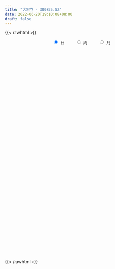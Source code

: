 ```yaml
---
title: "大宏立 - 300865.SZ"
date: 2022-06-20T19:10:08+08:00
draft: false
---
```

{{< rawhtml >}}
    <div style="text-align: center">
        <label style="padding: 1rem;"><input style="margin-right: .5rem" type="radio" name="period" value="D" checked onclick="period_change(this)">日</label>
        <label style="padding: 1rem;"><input style="margin-right: .5rem" type="radio" name="period" value="W" onclick="period_change(this)">周</label>
        <label style="padding: 1rem;"><input style="margin-right: .5rem" type="radio" name="period" value="M" onclick="period_change(this)">月</label>
    </div>
    <div id="chart" style="height: 700px;"></div> 
    <script type="text/javascript">
        const D_v = [150002.34,164951.08,168517.25,134291.25,111369.32,90559.16,87516.95,66960.79,60068.7,42985.54,47280.63,30487.74,42524.8,46663.24,57185.35,80792.27,86337.7,119631.73,127197.84,68247.13,51108.87,48104.6,38654.86,91053.37,108254.26,95083.21,87659.21,63886.18,82847.07,86227.06,59178.7,110130.71,73414.85,49868.12,42269.47,82652.91,84696.17,87402.88,58887.44,40127.39,41925.02,42970.59,39403.34,45653.08,24963.2,21711.92,20322.0,28619.36,26089.53,26030.87,32222.41,25484.6,25136.72,15636.9,16919.08,20226.93,16838.97,15391.52,18253.8,20390.32,15151.81,20136.93,14041.11,12669.84,12658.11,13406.01,13985.28,20882.48,13556.23,11430.91,16841.54,30653.63,40083.33,26850.1,15443.57,15442.91,17767.0,11644.5,13980.0,10450.04,13495.56,12198.99,12453.0,19591.25,13620.65,8978.46,8914.01,10104.18,13597.0,12168.08,13427.11,18051.0,12923.97,15840.08,10942.0,12534.01,15591.11,34020.58,23888.52,25390.48,13382.0,10595.26,12985.45,11251.89,14027.11,28274.04,19329.19,18648.82,27751.86,21834.99,14716.29,15259.36,12678.42,9832.12,10677.19,9682.47,10468.18,9776.11,12835.21,9263.05,9343.11,11230.0,7465.0,12996.66,12000.69,10853.56,22477.69,22023.99,28724.84,21146.83,12861.67,10534.89,13362.21,9469.43,7818.21,11373.46,12595.36,23427.42,21319.99,19676.27,13149.53,12916.41,11519.95,10487.76,36381.9,43714.02,26918.31,24519.32,18866.19,24668.11,38919.95,36871.4,18180.32,10061.87,12739.0,14911.72,10774.78,11148.41,11371.71,7061.11,9664.04,13157.44,8697.1,11210.11,10813.66,7790.96,13244.4,5976.62,6135.27,5462.45,6603.22,7219.56,6788.08,7023.29,12650.24,5841.74,5755.0,7022.11,6019.21,4430.21,6241.74,11042.87,8200.18,7569.11,8264.16,8616.2,12042.24,8597.73,6093.2,5783.78,6377.8,11144.9,8614.09,7954.19,6265.32,4420.0,6243.11,7137.11,6663.79,8605.51,6821.0,12974.24,9619.5,9232.32,8232.11,5980.0,8173.33,24542.38,17251.56,8666.08,6720.5,8139.76,5670.0,10643.93,6206.7,5014.0,7516.0,12122.32,6700.87,7023.87,8290.81,7102.0,5905.11,7027.38,5461.72,5730.61,4432.25,5788.43,6459.47,7202.39,8354.5,5905.0,7916.62,11127.3,7372.32,5713.04,5758.0,6816.0,10488.8,9105.32,27065.16,16506.73,12032.55,31329.86,18758.38,13956.64,11956.7,22775.71,14765.81,16488.04,35713.49,37264.17,27423.29,18991.54,16817.92,12639.19,16914.16,12040.74,8711.39,13438.0,39436.39,36902.16,22580.0,15057.21,8959.93,9530.58,6245.14,3324.48,5193.0,2898.0,6095.0,3802.0,3911.06,2981.0,3124.89,3875.0,2435.14,2748.0,3311.0,2738.11,3164.0,1738.7,5959.55,5238.22,5836.11,3278.81,2702.11,3983.0,3073.0,2912.0,3826.0,3427.0,3366.04,4471.04,5555.0,4477.0,7944.15,6327.11,6579.35,5681.11,6378.0,4813.0,9222.15,5291.04,8956.5,6942.4,5289.59,5064.0,5788.26,5705.93,4071.92,8841.11,5074.0,3760.7,6344.18,5969.7,4341.48,7302.77,56000.29,81666.42,61399.17,56975.48,38931.76,31065.61,24425.58,23445.47,10926.08,11399.0,16828.0,14736.7,16217.18,16224.4,17864.42,17422.0,18405.72,13154.48,34801.45,17898.66,11276.0,11128.49,7462.0,11925.1,10325.0,10263.0,9577.0,4562.0,8554.0,5021.05,7629.14,5481.19,8660.3,6435.0,7172.0,10986.7,11071.07,4411.0,7396.04,10679.97,8471.36,6239.0,6451.6,6397.6,4406.01,9236.62,6554.0,3802.01,3204.21,3738.82,5248.0,5979.04,5204.0,4806.12,5486.48,3799.48,4817.22,4283.3,7276.9,7217.9,6168.3,4913.41,4612.3,4439.0,3299.11,3356.0,5866.11,3972.3,4253.0,3065.04,4978.0,3839.41,5982.0,4427.0,14058.83,24513.71,15154.02,13371.14,5139.36,8546.0,4413.0,2507.0,6109.83,6419.0,5997.1,8413.0,6115.85,5902.3,7035.13,8776.0,9359.0,6285.0,10270.0,28907.76,40015.71,31520.21,16261.27,15726.0,11128.86,8436.0,8837.02,7557.13,6835.65,12073.0,4981.0,7031.62,5740.54,4692.0,4399.0,9786.62,8622.17,8003.0,6711.22,7425.0,5717.0,4741.67,4148.5,5203.0,5541.0,4547.0,16792.98,6572.39]
const D_histogram = [0.0,1.1487179487,2.239836365,1.4941560772,0.2685141871,-0.4310609027,-1.2744316437,-1.8876755366,-2.3629885616,-2.524988363,-2.5535816225,-2.4714557353,-2.5923832369,-2.7613243366,-2.504229584,-1.8308820459,-1.2640794544,-0.3231053312,0.1362684997,0.4072390325,0.5469036547,0.4304125724,0.4788583872,0.7757475856,1.1363581089,1.4847816562,1.3284759916,0.9177794919,1.1245889985,1.3240433921,1.2909869011,1.5813237303,1.5717952425,1.4076101116,1.3031356839,1.4204737224,1.4619580392,1.2276682914,0.9806221407,0.6992818099,0.4804386785,0.3858113494,0.0285058728,-0.5768838669,-0.8445922949,-0.9542511574,-1.0609469761,-0.9452615118,-0.8625803811,-0.6855295122,-0.4825754239,-0.491819588,-0.6235254821,-0.6456113529,-0.5574314849,-0.5285738446,-0.4970011376,-0.4348928813,-0.4222805132,-0.4110337821,-0.3868940396,-0.4309998625,-0.4009908062,-0.3749649424,-0.274725991,-0.1504691954,-0.0383891062,0.0979233541,0.1456906112,0.1064054046,-0.0034946694,0.0459490919,0.2263931932,0.2243381171,0.1981135935,0.1066091892,-0.0831606853,-0.1590961132,-0.2627236577,-0.3010957605,-0.3207581183,-0.3352280607,-0.3921459782,-0.2650227221,-0.2385661084,-0.2020200651,-0.1529474023,-0.044002155,0.1204718039,0.2119361283,0.1751422986,0.0294940494,-0.0759822334,-0.1844004477,-0.2113394866,-0.3021014073,-0.2512830817,0.0546623764,0.2407868737,0.45701413,0.5744334494,0.603950181,0.5416240711,0.3988765254,0.3303590019,0.4688358945,0.4300584511,0.4733251793,0.6074265224,0.5571125075,0.3830056411,0.2780461663,0.0700474995,-0.1420123775,-0.2200949172,-0.2574714488,-0.1716997549,-0.03837316,0.0572314046,0.092779685,0.1562576104,0.1314492735,0.1008071369,0.1380844695,0.1416350576,0.162466208,0.2060678928,0.2950097265,0.3502373015,0.269597315,0.1533597055,0.0907534556,-0.0079147563,-0.1048502181,-0.117521584,-0.0668730881,-0.0096720686,0.0920554296,0.2014706631,0.2342046569,0.2396009244,0.2366061041,0.2317986926,0.2057954045,0.2816346559,0.3956294877,0.3754141179,0.3791343238,0.3368091379,0.359610305,0.4173874491,0.226987116,0.0519563884,-0.0724751557,-0.1348914834,-0.2544140186,-0.2816306271,-0.2508375662,-0.2600325253,-0.2504586842,-0.2571317253,-0.3081518456,-0.3089242898,-0.3661644231,-0.4262442761,-0.4393106636,-0.5067393517,-0.485488914,-0.4648231179,-0.4017898383,-0.29927375,-0.2149931577,-0.1505375725,-0.0683584951,0.0271589299,0.0972495421,0.1136838418,0.0998340192,0.1332333777,0.1533497875,0.1650130049,0.2150627866,0.2605315938,0.2408013534,0.2706739758,0.286695984,0.3116886563,0.3122036364,0.285788899,0.2687555354,0.2355464216,0.2061662125,0.1534527324,0.1204368199,0.0642089651,0.0287805348,0.0043513412,0.0199957892,0.0515956407,0.0939746233,0.1062124546,0.1407944471,0.1330025687,0.1472583167,0.1206433109,0.0925058994,0.0385132014,0.0214734721,-0.0698397462,-0.1191590402,-0.1373858396,-0.1584683923,-0.1460511503,-0.1116785849,-0.0976391852,-0.0860086462,-0.0852360683,-0.1230241115,-0.185272603,-0.2323635683,-0.2031382363,-0.1462936738,-0.1545564454,-0.1690184574,-0.1651628544,-0.1700734549,-0.1357993005,-0.0567540888,0.0169823023,0.0796580781,0.1408686229,0.1510440686,0.1583483314,0.2013997811,0.2252122412,0.2300990694,0.2019214079,0.1578655245,0.170901171,0.1369612043,0.1924693615,0.143701911,0.0381872408,0.1297396127,0.1699597736,0.2055044211,0.2089834333,0.2510560627,0.2379595029,0.1897899729,0.2774450409,0.3499166397,0.3240356062,0.2913722462,0.2382752571,0.1822693392,0.0637811681,-0.0405786222,-0.1088218118,-0.1869784365,-0.1570589674,-0.0816697844,-0.1308802826,-0.2221242635,-0.2610342774,-0.3289635379,-0.4024744651,-0.4153625606,-0.4639359724,-0.4604349398,-0.3742891587,-0.3082909741,-0.2646979321,-0.2042829101,-0.1424074165,-0.1252934026,-0.0972796413,-0.0617664074,-0.0539060121,-0.0547325997,-0.0665795318,-0.0494613033,-0.0749615108,-0.1275810427,-0.2062746121,-0.2118380017,-0.1841920571,-0.1559058793,-0.1053715241,-0.0509594932,0.0025085914,0.0500237192,0.0982227565,0.1460144421,0.1970944583,0.2349832635,0.2856948404,0.2715726878,0.2986219568,0.2798168343,0.2753769388,0.2521044008,0.2648983865,0.2690294296,0.2930662218,0.2606429992,0.2105299466,0.1782798387,0.1840372122,0.1458871225,0.1035820759,-0.0044396185,-0.0745881267,-0.1024730906,-0.0817510986,-0.0576284042,-0.0420800698,0.0139617562,0.392995688,0.512091279,0.5935929472,0.7161055327,0.6603482771,0.5504323032,0.3881037652,0.1750219452,0.0296066947,-0.1003025714,-0.1547420678,-0.1803700837,-0.2391537198,-0.2200037222,-0.1939903558,-0.2086308713,-0.3011162979,-0.2926309427,-0.1880899003,-0.1298646187,-0.1410778582,-0.1955426325,-0.1902146766,-0.2397911709,-0.207039855,-0.2413565564,-0.3134466232,-0.3555792138,-0.4327136625,-0.4546428805,-0.5227477034,-0.4829303216,-0.402621232,-0.3117121838,-0.2080036081,-0.1184657984,-0.1271111556,-0.1110372342,-0.0538940509,0.0382432016,0.0784738307,0.1151532355,0.1608232584,0.1353392898,0.1428660205,0.0976108971,0.105024143,0.0835559593,0.08512554,0.0983057402,0.0872157866,0.0485328093,0.0002158586,-0.0611797672,-0.1312440118,-0.1357610165,-0.1165170114,-0.1456646129,-0.2485937126,-0.2718281093,-0.2343394003,-0.1717089178,-0.0872774199,-0.0195738257,0.0220151648,0.0309658009,0.0508283964,0.0636097854,0.0379526252,0.0481736667,0.0757696321,0.0692405314,0.1085155004,0.1039939553,0.1613663364,0.2235248113,0.2083340123,0.0760606013,-0.0130709075,-0.1234283566,-0.1491259398,-0.1551730765,-0.1195150735,-0.156954975,-0.1670532264,-0.2592978782,-0.3567603882,-0.3526536968,-0.3098239736,-0.2015046229,-0.0886273072,-0.0220043747,0.091318778,0.4294278206,0.5674461145,0.5670556954,0.5265046561,0.503827118,0.4381478002,0.3594473703,0.3141825112,0.2506878884,0.2034132166,0.0796129395,0.0130736357,-0.0141172966,-0.0279513949,-0.0421974249,-0.0405424295,0.003631676,0.0466049135,0.0941246397,0.0920106475,0.0542210738,-0.0136445017,-0.0323165678,-0.0331425048,-0.0526583003,-0.0655146986,-0.0542285418,-0.0627398788,-0.0537146007]
const D_fast = [0.0,1.4358974359,3.0869749434,2.714833675,1.5563203316,0.7489800161,-0.4129986358,-1.4981614129,-2.5642215782,-3.3574684704,-4.0244571356,-4.5601951822,-5.329218493,-6.1884906768,-6.5574533202,-6.3418262936,-6.0910435657,-5.2308457752,-4.7374048195,-4.3646245286,-4.0882339926,-4.0971219318,-3.9289615202,-3.4381354255,-2.7934353749,-2.0738164136,-1.8980030802,-2.079254707,-1.5912979507,-1.0608327092,-0.7711424748,-0.0854747131,0.2979456097,0.4856630067,0.7069725,1.1794289691,1.5864027956,1.6590301208,1.6571395052,1.5506196268,1.4518861651,1.4537116733,1.1035326649,0.3539219585,-0.1249345433,-0.4731561951,-0.8450887578,-0.9657186714,-1.098682636,-1.0930141452,-1.0107039128,-1.1429029739,-1.4304902386,-1.6139789475,-1.6651569509,-1.7684427717,-1.861120349,-1.907735313,-2.0006930733,-2.0922047878,-2.1647885551,-2.3166443436,-2.3868829889,-2.4545983607,-2.4230409071,-2.3364014103,-2.2339185976,-2.0731252989,-1.988935389,-2.0016192443,-2.1123929858,-2.0514619515,-1.8144195519,-1.7603900987,-1.7370862239,-1.8019383309,-2.0124983768,-2.1282078329,-2.2975162919,-2.4111623348,-2.5110142221,-2.6092911798,-2.7642455918,-2.7033780162,-2.7365629296,-2.7505219025,-2.7396860904,-2.6417413819,-2.4471494719,-2.3027011155,-2.2957093705,-2.4339841074,-2.5584559485,-2.7129742747,-2.7927481853,-2.9590354578,-2.9710379026,-2.6514268505,-2.4051056347,-2.0746248459,-1.8135971641,-1.6330928873,-1.5600129795,-1.6030413938,-1.5889691669,-1.3332833006,-1.2645461312,-1.1029481082,-0.8169901345,-0.7280260225,-0.8063814787,-0.8418294118,-1.0323162037,-1.2798791752,-1.4129854442,-1.514729838,-1.4718830828,-1.3481497779,-1.2382373621,-1.1794941604,-1.0769518325,-1.068897851,-1.0743382033,-1.0025397534,-0.9635804009,-0.9021326985,-0.8070140405,-0.6443197752,-0.5015328748,-0.5147735326,-0.5926712156,-0.6325891016,-0.7332360026,-0.856384019,-0.8984357809,-0.864505557,-0.8097225547,-0.684981199,-0.5251982998,-0.4339131418,-0.3686166431,-0.3124599374,-0.2593176758,-0.2338721127,-0.0876241974,0.1252780064,0.198916166,0.2974199529,0.3392970515,0.4520007948,0.6141248011,0.4804712471,0.3184296165,0.1758792835,0.0797400849,-0.1033859548,-0.2010102201,-0.2329265508,-0.3071296412,-0.3601704711,-0.4311264436,-0.5591845253,-0.6371880419,-0.785969281,-0.952610203,-1.0755042564,-1.2696177825,-1.3697395732,-1.4652795566,-1.5026937366,-1.4749960858,-1.4444637829,-1.4176425908,-1.3525531373,-1.2502459798,-1.155842982,-1.1109877218,-1.0998790397,-1.0331713367,-0.9747174801,-0.9218010115,-0.8179855331,-0.7073838274,-0.6669137295,-0.5693726131,-0.481676609,-0.3787617726,-0.3001958834,-0.2551633961,-0.2050078758,-0.1793303842,-0.1571690402,-0.1715193372,-0.1744260446,-0.2146016583,-0.2428349549,-0.2661763131,-0.2455329179,-0.2010341561,-0.1351615177,-0.0963705728,-0.0265899685,-0.0011312047,0.0499391225,0.0534849444,0.0484740077,0.00410961,-0.0075617513,-0.1163349061,-0.1954439601,-0.2480172194,-0.3087168702,-0.3328124158,-0.3263594966,-0.3367298932,-0.3466015158,-0.3671379549,-0.435682026,-0.5442486683,-0.6494305257,-0.6709897527,-0.6507186086,-0.6976204916,-0.754337118,-0.7917722285,-0.8392011928,-0.8388768635,-0.774020174,-0.6960382073,-0.613447912,-0.5170202115,-0.4690837486,-0.422192403,-0.328791008,-0.2486754877,-0.1862638921,-0.1639612016,-0.1685507039,-0.1127897646,-0.1124894303,-0.0088639327,-0.0217059054,-0.1176737654,0.0063135096,0.0890236139,0.1759443667,0.2316692372,0.3365058823,0.3828991982,0.3821771614,0.5391934897,0.6991442485,0.7542721165,0.794451818,0.8009236432,0.7904850601,0.687942181,0.5734377352,0.4779890926,0.3530878588,0.343742586,0.3987143229,0.3167837541,0.1700087073,0.065840124,-0.0843300209,-0.2584595644,-0.3751883001,-0.5397457049,-0.6513534073,-0.6587799158,-0.6698544748,-0.6924359159,-0.6830916214,-0.6568179818,-0.6710273186,-0.6673334677,-0.6472618356,-0.6528779434,-0.6673876809,-0.695879496,-0.6911265933,-0.7353671784,-0.819881971,-0.9501441935,-1.0086670835,-1.0270691531,-1.0377594452,-1.013567971,-0.9718958134,-0.917800581,-0.8577795234,-0.785024797,-0.7007295009,-0.60037587,-0.503741249,-0.381605962,-0.3278349426,-0.2261301845,-0.1749810984,-0.1105767592,-0.070823197,0.0081953853,0.0795837859,0.1768871335,0.2096246607,0.2121440947,0.2244639465,0.276230623,0.274552314,0.2581427863,0.1490111873,0.0602156474,0.0067124108,0.0069966282,0.0167122215,0.0217405386,0.0812728036,0.5585556574,0.8056740681,1.0355739731,1.3371129418,1.4464427555,1.4741348573,1.4088322607,1.239505927,1.1014923502,0.9465074413,0.8533824278,0.782661891,0.664089825,0.6282388921,0.6057546695,0.5389564362,0.3711919351,0.3065195546,0.3640381219,0.3897972488,0.3433145448,0.2399641124,0.1977383991,0.0882141121,0.0692054643,-0.0254503762,-0.1759020988,-0.3069294928,-0.4922423572,-0.6278322953,-0.826624044,-0.9075392426,-0.927885461,-0.9149044588,-0.8631967851,-0.803275425,-0.8436985711,-0.8553839582,-0.8117142877,-0.7100162348,-0.650167148,-0.5846994344,-0.4988235968,-0.490472743,-0.4472295071,-0.4680819063,-0.4344126246,-0.4349918185,-0.4121408528,-0.3743842176,-0.3636702245,-0.3902199995,-0.4384829856,-0.5151735532,-0.6180488007,-0.6565060596,-0.6663913073,-0.731955062,-0.8970325899,-0.9882240138,-1.009320155,-0.9896169019,-0.927004759,-0.8641946212,-0.8171018395,-0.8004097531,-0.7678400586,-0.7391562232,-0.7553252271,-0.7330607689,-0.6865223955,-0.6757413633,-0.6093375192,-0.5878605756,-0.4901466103,-0.3721069326,-0.3352142286,-0.4484724892,-0.5408717249,-0.6820862631,-0.7450653313,-0.7899057371,-0.7841265025,-0.8608051477,-0.9126667057,-1.0697358271,-1.2563884342,-1.340445167,-1.3750714372,-1.3171282422,-1.2264077533,-1.1652859145,-1.0291330673,-0.5836670695,-0.303787247,-0.1624137423,-0.0713386176,0.0319406239,0.0757982561,0.0869596688,0.1202404375,0.1194177868,0.1229964191,0.019099377,-0.0441715179,-0.0748917744,-0.0957137214,-0.1205091077,-0.1289897196,-0.0839076951,-0.0292832292,0.0417676569,0.0626563266,0.0384220213,-0.0328546796,-0.0596058877,-0.0687174509,-0.1013978214,-0.1306328944,-0.1329038731,-0.1571001797,-0.1615035518]
const D_slow = [0.0,0.2871794872,0.8471385784,1.2206775977,1.2878061445,1.1800409188,0.8614330079,0.3895141237,-0.2012330167,-0.8324801074,-1.470875513,-2.0887394469,-2.7368352561,-3.4271663402,-4.0532237362,-4.5109442477,-4.8269641113,-4.9077404441,-4.8736733192,-4.771863561,-4.6351376474,-4.5275345042,-4.4078199074,-4.2138830111,-3.9297934838,-3.5585980698,-3.2264790719,-2.9970341989,-2.7158869493,-2.3848761012,-2.062129376,-1.6667984434,-1.2738496328,-0.9219471049,-0.5961631839,-0.2410447533,0.1244447565,0.4313618293,0.6765173645,0.851337817,0.9714474866,1.0679003239,1.0750267921,0.9308058254,0.7196577517,0.4810949623,0.2158582183,-0.0204571596,-0.2361022549,-0.407484633,-0.5281284889,-0.6510833859,-0.8069647565,-0.9683675947,-1.1077254659,-1.2398689271,-1.3641192114,-1.4728424318,-1.5784125601,-1.6811710056,-1.7778945155,-1.8856444811,-1.9858921827,-2.0796334183,-2.148314916,-2.1859322149,-2.1955294915,-2.1710486529,-2.1346260001,-2.108024649,-2.1088983163,-2.0974110434,-2.0408127451,-1.9847282158,-1.9351998174,-1.9085475201,-1.9293376914,-1.9691117197,-2.0347926342,-2.1100665743,-2.1902561039,-2.274063119,-2.3720996136,-2.4383552941,-2.4979968212,-2.5485018375,-2.5867386881,-2.5977392268,-2.5676212758,-2.5146372438,-2.4708516691,-2.4634781568,-2.4824737151,-2.528573827,-2.5814086987,-2.6569340505,-2.7197548209,-2.7060892268,-2.6458925084,-2.5316389759,-2.3880306136,-2.2370430683,-2.1016370505,-2.0019179192,-1.9193281687,-1.8021191951,-1.6946045823,-1.5762732875,-1.4244166569,-1.28513853,-1.1893871198,-1.1198755782,-1.1023637033,-1.1378667977,-1.192890527,-1.2572583892,-1.3001833279,-1.3097766179,-1.2954687668,-1.2722738455,-1.2332094429,-1.2003471245,-1.1751453403,-1.1406242229,-1.1052154585,-1.0645989065,-1.0130819333,-0.9393295017,-0.8517701763,-0.7843708476,-0.7460309212,-0.7233425573,-0.7253212463,-0.7515338009,-0.7809141969,-0.7976324689,-0.8000504861,-0.7770366287,-0.7266689629,-0.6681177987,-0.6082175676,-0.5490660415,-0.4911163684,-0.4396675173,-0.3692588533,-0.2703514814,-0.1764979519,-0.0817143709,0.0024879136,0.0923904898,0.1967373521,0.2534841311,0.2664732282,0.2483544392,0.2146315684,0.1510280637,0.080620407,0.0179110154,-0.0470971159,-0.109711787,-0.1739947183,-0.2510326797,-0.3282637521,-0.4198048579,-0.5263659269,-0.6361935928,-0.7628784308,-0.8842506592,-1.0004564387,-1.1009038983,-1.1757223358,-1.2294706252,-1.2671050183,-1.2841946421,-1.2774049096,-1.2530925241,-1.2246715637,-1.1997130589,-1.1664047144,-1.1280672676,-1.0868140163,-1.0330483197,-0.9679154212,-0.9077150829,-0.8400465889,-0.7683725929,-0.6904504289,-0.6123995198,-0.540952295,-0.4737634112,-0.4148768058,-0.3633352527,-0.3249720696,-0.2948628646,-0.2788106233,-0.2716154896,-0.2705276543,-0.265528707,-0.2526297969,-0.229136141,-0.2025830274,-0.1673844156,-0.1341337734,-0.0973191943,-0.0671583665,-0.0440318917,-0.0344035913,-0.0290352233,-0.0464951599,-0.0762849199,-0.1106313798,-0.1502484779,-0.1867612655,-0.2146809117,-0.239090708,-0.2605928696,-0.2819018866,-0.3126579145,-0.3589760653,-0.4170669573,-0.4678515164,-0.5044249349,-0.5430640462,-0.5853186606,-0.6266093742,-0.6691277379,-0.703077563,-0.7172660852,-0.7130205096,-0.6931059901,-0.6578888344,-0.6201278172,-0.5805407344,-0.5301907891,-0.4738877288,-0.4163629615,-0.3658826095,-0.3264162284,-0.2836909356,-0.2494506346,-0.2013332942,-0.1654078164,-0.1558610062,-0.123426103,-0.0809361597,-0.0295600544,0.0226858039,0.0854498196,0.1449396953,0.1923871886,0.2617484488,0.3492276087,0.4302365103,0.5030795718,0.5626483861,0.6082157209,0.6241610129,0.6140163574,0.5868109044,0.5400662953,0.5008015534,0.4803841073,0.4476640367,0.3921329708,0.3268744014,0.244633517,0.1440149007,0.0401742605,-0.0758097326,-0.1909184675,-0.2844907572,-0.3615635007,-0.4277379837,-0.4788087113,-0.5144105654,-0.545733916,-0.5700538263,-0.5854954282,-0.5989719312,-0.6126550812,-0.6292999641,-0.64166529,-0.6604056676,-0.6923009283,-0.7438695814,-0.7968290818,-0.8428770961,-0.8818535659,-0.9081964469,-0.9209363202,-0.9203091724,-0.9078032426,-0.8832475535,-0.846743943,-0.7974703284,-0.7387245125,-0.6673008024,-0.5994076304,-0.5247521412,-0.4547979327,-0.385953698,-0.3229275978,-0.2567030012,-0.1894456437,-0.1161790883,-0.0510183385,0.0016141481,0.0461841078,0.0921934108,0.1286651915,0.1545607105,0.1534508058,0.1348037741,0.1091855015,0.0887477268,0.0743406258,0.0638206083,0.0673110474,0.1655599694,0.2935827891,0.4419810259,0.6210074091,0.7860944784,0.9237025542,1.0207284955,1.0644839818,1.0718856554,1.0468100126,1.0081244957,0.9630319747,0.9032435448,0.8482426142,0.7997450253,0.7475873075,0.672308233,0.5991504973,0.5521280222,0.5196618676,0.484392403,0.4355067449,0.3879530757,0.328005283,0.2762453193,0.2159061802,0.1375445244,0.0486497209,-0.0595286947,-0.1731894148,-0.3038763407,-0.4246089211,-0.525264229,-0.603192275,-0.655193177,-0.6848096266,-0.7165874155,-0.7443467241,-0.7578202368,-0.7482594364,-0.7286409787,-0.6998526698,-0.6596468552,-0.6258120328,-0.5900955276,-0.5656928034,-0.5394367676,-0.5185477778,-0.4972663928,-0.4726899578,-0.4508860111,-0.4387528088,-0.4386988441,-0.4539937859,-0.4868047889,-0.520745043,-0.5498742959,-0.5862904491,-0.6484388772,-0.7163959046,-0.7749807546,-0.8179079841,-0.8397273391,-0.8446207955,-0.8391170043,-0.8313755541,-0.818668455,-0.8027660086,-0.7932778523,-0.7812344356,-0.7622920276,-0.7449818948,-0.7178530196,-0.6918545308,-0.6515129467,-0.5956317439,-0.5435482408,-0.5245330905,-0.5278008174,-0.5586579065,-0.5959393915,-0.6347326606,-0.664611429,-0.7038501727,-0.7456134793,-0.8104379489,-0.899628046,-0.9877914702,-1.0652474636,-1.1156236193,-1.1377804461,-1.1432815398,-1.1204518453,-1.0130948901,-0.8712333615,-0.7294694377,-0.5978432736,-0.4718864941,-0.3623495441,-0.2724877015,-0.1939420737,-0.1312701016,-0.0804167975,-0.0605135626,-0.0572451536,-0.0607744778,-0.0677623265,-0.0783116827,-0.0884472901,-0.0875393711,-0.0758881427,-0.0523569828,-0.0293543209,-0.0157990525,-0.0192101779,-0.0272893199,-0.0355749461,-0.0487395211,-0.0651181958,-0.0786753312,-0.0943603009,-0.1077889511]
const D_data = [['2020-08-24', 55.0, 66.0, 50.01, 70.0],['2020-08-25', 72.0, 84.0, 62.78, 90.0],['2020-08-26', 85.2, 90.8, 85.2, 113.0],['2020-08-27', 86.52, 70.36, 69.69, 88.33],['2020-08-28', 72.0, 59.88, 59.68, 74.66],['2020-08-31', 61.95, 61.36, 60.04, 65.85],['2020-09-01', 57.0, 54.83, 53.42, 58.24],['2020-09-02', 52.94, 52.58, 51.54, 53.88],['2020-09-03', 52.58, 49.66, 48.68, 52.7],['2020-09-04', 48.5, 49.82, 48.08, 51.38],['2020-09-07', 49.05, 48.77, 47.47, 50.57],['2020-09-08', 48.7, 48.03, 48.0, 49.61],['2020-09-09', 46.91, 43.0, 43.0, 47.29],['2020-09-10', 43.56, 39.02, 38.81, 43.78],['2020-09-11', 38.99, 41.95, 38.13, 43.86],['2020-09-14', 41.2, 47.34, 41.1, 50.3],['2020-09-15', 46.0, 47.46, 45.01, 50.91],['2020-09-16', 46.25, 54.91, 45.0, 56.84],['2020-09-17', 52.35, 51.9, 51.0, 59.68],['2020-09-18', 50.31, 51.05, 49.01, 54.3],['2020-09-21', 50.02, 50.23, 49.01, 51.2],['2020-09-22', 49.06, 46.82, 46.82, 49.68],['2020-09-23', 46.95, 48.43, 46.95, 49.13],['2020-09-24', 48.05, 52.37, 47.88, 56.29],['2020-09-25', 51.02, 55.14, 51.01, 59.99],['2020-09-28', 54.11, 57.43, 54.11, 61.99],['2020-09-29', 57.91, 52.27, 50.94, 58.88],['2020-09-30', 50.51, 48.0, 48.0, 51.3],['2020-10-09', 48.99, 55.6, 48.22, 56.88],['2020-10-12', 55.7, 57.23, 54.48, 58.18],['2020-10-13', 56.41, 55.5, 54.5, 57.8],['2020-10-14', 56.01, 61.14, 54.8, 62.97],['2020-10-15', 59.76, 59.2, 56.0, 60.8],['2020-10-16', 57.55, 57.83, 56.16, 60.46],['2020-10-19', 58.0, 58.83, 56.5, 59.88],['2020-10-20', 58.17, 62.68, 57.55, 64.99],['2020-10-21', 61.0, 63.31, 60.55, 64.55],['2020-10-22', 62.0, 60.45, 60.3, 68.99],['2020-10-23', 57.02, 59.95, 56.99, 62.99],['2020-10-26', 59.36, 58.87, 57.0, 60.6],['2020-10-27', 58.03, 58.9, 55.82, 59.21],['2020-10-28', 58.0, 60.1, 57.96, 60.55],['2020-10-29', 57.8, 55.9, 55.9, 58.99],['2020-10-30', 56.21, 50.1, 50.0, 56.91],['2020-11-02', 49.58, 51.51, 49.56, 51.89],['2020-11-03', 52.0, 51.83, 51.38, 52.59],['2020-11-04', 52.08, 50.52, 50.23, 52.47],['2020-11-05', 51.26, 52.54, 51.0, 52.9],['2020-11-06', 52.97, 51.92, 50.55, 53.43],['2020-11-09', 52.51, 53.14, 52.06, 53.64],['2020-11-10', 53.16, 53.96, 52.4, 54.77],['2020-11-11', 53.68, 51.35, 51.21, 53.81],['2020-11-12', 51.01, 48.88, 48.4, 51.79],['2020-11-13', 48.5, 49.2, 47.9, 49.8],['2020-11-16', 49.96, 50.13, 48.53, 50.45],['2020-11-17', 50.11, 49.1, 48.6, 50.99],['2020-11-18', 48.62, 48.7, 48.02, 49.47],['2020-11-19', 49.16, 48.76, 47.91, 49.16],['2020-11-20', 48.52, 47.78, 47.25, 48.76],['2020-11-23', 47.79, 47.26, 46.8, 48.39],['2020-11-24', 46.97, 46.95, 46.87, 47.95],['2020-11-25', 47.0, 45.45, 45.3, 47.45],['2020-11-26', 45.61, 45.73, 45.37, 46.5],['2020-11-27', 46.05, 45.23, 44.88, 46.2],['2020-11-30', 45.26, 45.94, 45.12, 46.46],['2020-12-01', 45.9, 46.37, 45.7, 46.58],['2020-12-02', 46.35, 46.47, 45.85, 46.99],['2020-12-03', 46.5, 47.16, 45.51, 47.55],['2020-12-04', 47.0, 46.34, 46.11, 47.35],['2020-12-07', 46.4, 45.07, 45.01, 46.65],['2020-12-08', 45.55, 43.52, 43.4, 45.55],['2020-12-09', 43.65, 45.07, 42.51, 46.57],['2020-12-10', 44.55, 47.15, 44.5, 48.05],['2020-12-11', 46.58, 45.24, 44.08, 47.55],['2020-12-14', 45.0, 44.75, 44.0, 45.89],['2020-12-15', 44.89, 43.46, 43.3, 45.19],['2020-12-16', 43.22, 41.2, 41.1, 43.28],['2020-12-17', 41.0, 41.53, 40.5, 41.88],['2020-12-18', 41.42, 40.24, 40.11, 41.89],['2020-12-21', 40.21, 40.15, 40.01, 40.84],['2020-12-22', 40.0, 39.67, 39.54, 40.68],['2020-12-23', 39.5, 39.06, 38.68, 39.82],['2020-12-24', 39.0, 37.71, 37.71, 39.3],['2020-12-25', 37.68, 39.6, 37.15, 39.74],['2020-12-28', 39.5, 38.2, 37.88, 39.63],['2020-12-29', 38.06, 37.96, 37.7, 38.75],['2020-12-30', 37.68, 37.84, 37.43, 38.27],['2020-12-31', 37.84, 38.57, 37.55, 38.99],['2021-01-04', 38.82, 39.67, 38.56, 40.22],['2021-01-05', 39.4, 39.22, 39.1, 40.39],['2021-01-06', 39.0, 37.56, 37.49, 39.39],['2021-01-07', 37.5, 35.43, 35.19, 37.9],['2021-01-08', 35.39, 34.88, 34.3, 36.0],['2021-01-11', 34.88, 33.8, 32.8, 35.04],['2021-01-12', 33.78, 33.93, 33.52, 35.12],['2021-01-13', 34.1, 32.23, 32.17, 34.29],['2021-01-14', 32.0, 33.29, 31.6, 34.12],['2021-01-15', 32.89, 36.99, 32.89, 38.96],['2021-01-18', 36.99, 36.56, 36.36, 38.49],['2021-01-19', 37.0, 37.94, 36.34, 38.86],['2021-01-20', 37.32, 37.67, 36.91, 38.6],['2021-01-21', 37.62, 37.11, 37.0, 37.85],['2021-01-22', 37.38, 36.02, 36.0, 37.5],['2021-01-25', 36.17, 34.54, 33.5, 36.47],['2021-01-26', 34.75, 34.91, 34.45, 36.93],['2021-01-27', 34.69, 37.75, 34.69, 38.99],['2021-01-28', 36.42, 35.91, 35.81, 37.85],['2021-01-29', 35.91, 37.08, 35.11, 37.4],['2021-02-01', 37.21, 38.92, 37.2, 38.92],['2021-02-02', 38.35, 37.11, 36.8, 38.54],['2021-02-03', 36.65, 35.15, 35.11, 37.0],['2021-02-04', 34.95, 35.36, 33.58, 35.8],['2021-02-05', 35.01, 33.2, 33.02, 35.9],['2021-02-08', 33.2, 31.82, 31.82, 33.47],['2021-02-09', 32.15, 32.4, 31.97, 33.24],['2021-02-10', 32.32, 32.23, 32.0, 32.73],['2021-02-18', 32.86, 33.55, 32.8, 33.69],['2021-02-19', 33.35, 34.47, 33.17, 34.56],['2021-02-22', 34.8, 34.44, 34.37, 35.44],['2021-02-23', 34.44, 33.92, 33.47, 34.69],['2021-02-24', 33.91, 34.46, 33.7, 34.73],['2021-02-25', 34.47, 33.4, 33.37, 35.0],['2021-02-26', 32.83, 33.1, 32.59, 33.63],['2021-03-01', 32.5, 33.9, 32.5, 34.18],['2021-03-02', 33.9, 33.54, 32.82, 34.47],['2021-03-03', 33.3, 33.79, 33.25, 34.07],['2021-03-04', 33.51, 34.25, 33.51, 34.95],['2021-03-05', 34.25, 35.24, 34.25, 35.38],['2021-03-08', 35.58, 35.34, 34.94, 36.66],['2021-03-09', 34.91, 33.7, 32.61, 35.75],['2021-03-10', 33.89, 32.78, 32.72, 34.77],['2021-03-11', 32.9, 32.96, 32.31, 33.2],['2021-03-12', 32.96, 32.0, 31.86, 32.98],['2021-03-15', 32.02, 31.34, 31.1, 32.29],['2021-03-16', 31.34, 31.9, 31.28, 31.98],['2021-03-17', 31.93, 32.61, 31.77, 32.94],['2021-03-18', 32.65, 32.84, 32.25, 33.44],['2021-03-19', 32.34, 33.75, 32.31, 34.25],['2021-03-22', 33.66, 34.43, 33.66, 34.72],['2021-03-23', 34.29, 33.93, 33.68, 34.77],['2021-03-24', 33.79, 33.79, 33.45, 34.47],['2021-03-25', 33.52, 33.8, 33.18, 34.28],['2021-03-26', 33.58, 33.87, 33.54, 34.2],['2021-03-29', 33.96, 33.63, 33.42, 34.55],['2021-03-30', 33.98, 35.18, 33.55, 36.9],['2021-03-31', 35.5, 36.4, 34.49, 36.8],['2021-04-01', 35.93, 35.25, 34.85, 35.93],['2021-04-02', 35.2, 35.79, 34.3, 35.89],['2021-04-06', 35.38, 35.39, 35.04, 36.18],['2021-04-07', 35.45, 36.44, 35.25, 36.45],['2021-04-08', 36.4, 37.43, 35.88, 37.7],['2021-04-09', 35.28, 34.25, 33.8, 35.28],['2021-04-12', 34.3, 33.6, 33.3, 34.47],['2021-04-13', 33.3, 33.45, 33.11, 33.88],['2021-04-14', 34.47, 33.67, 33.21, 34.47],['2021-04-15', 33.3, 32.33, 32.3, 33.58],['2021-04-16', 32.34, 32.89, 32.32, 33.18],['2021-04-19', 32.87, 33.42, 32.85, 33.47],['2021-04-20', 33.35, 32.77, 32.69, 33.6],['2021-04-21', 32.7, 32.79, 32.42, 33.1],['2021-04-22', 32.68, 32.37, 32.37, 33.03],['2021-04-23', 32.36, 31.4, 31.32, 32.36],['2021-04-26', 31.5, 31.6, 31.35, 32.29],['2021-04-27', 31.61, 30.41, 30.11, 31.61],['2021-04-28', 30.41, 29.67, 29.61, 30.42],['2021-04-29', 30.0, 29.63, 29.63, 30.34],['2021-04-30', 29.63, 28.25, 28.1, 29.89],['2021-05-06', 28.32, 28.72, 28.31, 29.1],['2021-05-07', 29.06, 28.31, 28.28, 29.06],['2021-05-10', 28.31, 28.57, 28.16, 28.82],['2021-05-11', 28.47, 29.07, 28.41, 29.07],['2021-05-12', 28.84, 28.97, 28.72, 29.32],['2021-05-13', 28.96, 28.8, 28.72, 29.26],['2021-05-14', 28.9, 29.15, 28.75, 29.21],['2021-05-17', 29.15, 29.6, 28.31, 30.3],['2021-05-18', 29.5, 29.6, 29.2, 29.76],['2021-05-19', 29.3, 29.07, 29.05, 29.57],['2021-05-20', 29.1, 28.61, 28.57, 29.23],['2021-05-21', 28.62, 29.18, 28.6, 29.28],['2021-05-24', 29.46, 29.11, 28.96, 29.49],['2021-05-25', 29.02, 29.06, 28.77, 29.16],['2021-05-26', 29.2, 29.71, 29.08, 30.13],['2021-05-27', 29.57, 29.96, 29.42, 30.11],['2021-05-28', 30.1, 29.28, 29.25, 30.1],['2021-05-31', 29.33, 30.01, 29.15, 30.15],['2021-06-01', 29.78, 30.07, 29.7, 30.46],['2021-06-02', 29.91, 30.43, 29.65, 30.6],['2021-06-03', 30.54, 30.35, 30.04, 30.66],['2021-06-04', 30.35, 30.1, 29.78, 30.35],['2021-06-07', 30.11, 30.25, 29.89, 30.38],['2021-06-08', 30.13, 30.05, 29.72, 30.3],['2021-06-09', 30.5, 30.05, 30.03, 30.85],['2021-06-10', 29.99, 29.63, 29.61, 30.19],['2021-06-11', 29.75, 29.71, 29.6, 30.29],['2021-06-15', 29.74, 29.21, 29.11, 29.79],['2021-06-16', 29.5, 29.22, 29.14, 29.5],['2021-06-17', 29.19, 29.17, 28.95, 29.39],['2021-06-18', 29.07, 29.62, 29.06, 29.77],['2021-06-21', 29.61, 29.94, 29.54, 30.09],['2021-06-22', 30.01, 30.3, 29.81, 30.47],['2021-06-23', 30.45, 30.12, 30.08, 30.66],['2021-06-24', 30.08, 30.6, 30.03, 30.65],['2021-06-25', 30.45, 30.23, 29.85, 30.61],['2021-06-28', 30.24, 30.62, 30.01, 30.85],['2021-06-29', 30.52, 30.17, 29.88, 30.75],['2021-06-30', 30.17, 30.08, 29.87, 30.49],['2021-07-01', 30.0, 29.58, 29.25, 30.19],['2021-07-02', 30.49, 29.87, 29.65, 31.57],['2021-07-05', 28.0, 28.62, 28.0, 28.99],['2021-07-06', 28.45, 28.68, 28.34, 29.15],['2021-07-07', 28.8, 28.77, 28.48, 28.97],['2021-07-08', 28.79, 28.49, 28.23, 28.91],['2021-07-09', 28.69, 28.74, 28.17, 28.77],['2021-07-12', 28.85, 29.01, 28.69, 29.15],['2021-07-13', 29.29, 28.77, 28.66, 29.29],['2021-07-14', 28.71, 28.7, 28.52, 29.06],['2021-07-15', 28.68, 28.49, 27.83, 28.74],['2021-07-16', 28.78, 27.78, 27.7, 28.88],['2021-07-19', 27.52, 27.03, 26.59, 27.68],['2021-07-20', 27.01, 26.7, 26.42, 27.07],['2021-07-21', 26.7, 27.37, 26.7, 27.75],['2021-07-22', 27.37, 27.74, 27.22, 27.94],['2021-07-23', 27.88, 26.86, 26.8, 27.88],['2021-07-26', 27.0, 26.51, 26.3, 27.39],['2021-07-27', 26.6, 26.49, 26.35, 27.09],['2021-07-28', 26.59, 26.15, 25.52, 26.59],['2021-07-29', 26.35, 26.5, 26.21, 26.85],['2021-07-30', 26.7, 27.19, 26.48, 27.25],['2021-08-02', 27.45, 27.42, 26.81, 27.48],['2021-08-03', 27.31, 27.59, 27.3, 27.83],['2021-08-04', 27.59, 27.9, 27.39, 28.16],['2021-08-05', 27.68, 27.48, 27.24, 27.91],['2021-08-06', 27.99, 27.53, 27.29, 28.16],['2021-08-09', 27.35, 28.18, 27.26, 28.26],['2021-08-10', 28.09, 28.22, 27.97, 28.45],['2021-08-11', 28.17, 28.18, 27.91, 28.55],['2021-08-12', 28.54, 27.82, 27.8, 28.54],['2021-08-13', 28.02, 27.52, 27.27, 28.07],['2021-08-16', 27.69, 28.24, 27.44, 28.43],['2021-08-17', 28.02, 27.68, 27.2, 28.52],['2021-08-18', 28.05, 28.96, 27.6, 29.3],['2021-08-19', 28.78, 27.78, 27.73, 28.78],['2021-08-20', 27.6, 26.7, 26.54, 27.76],['2021-08-23', 27.0, 29.18, 26.89, 29.93],['2021-08-24', 29.17, 29.0, 28.67, 29.8],['2021-08-25', 29.3, 29.29, 28.62, 29.59],['2021-08-26', 29.19, 29.16, 28.71, 29.48],['2021-08-27', 29.17, 29.96, 28.75, 29.96],['2021-08-30', 30.0, 29.56, 29.0, 30.5],['2021-08-31', 29.4, 29.15, 28.8, 30.07],['2021-09-01', 28.91, 31.18, 28.5, 32.5],['2021-09-02', 30.61, 31.72, 30.0, 32.5],['2021-09-03', 31.31, 30.94, 30.69, 32.39],['2021-09-06', 30.75, 31.01, 30.22, 31.48],['2021-09-07', 30.81, 30.81, 30.32, 31.24],['2021-09-08', 30.58, 30.73, 30.44, 31.27],['2021-09-09', 30.6, 29.66, 29.51, 30.85],['2021-09-10', 29.73, 29.33, 29.08, 29.9],['2021-09-13', 29.29, 29.34, 29.13, 29.89],['2021-09-14', 29.39, 28.78, 28.45, 29.4],['2021-09-15', 31.0, 29.94, 29.83, 32.46],['2021-09-16', 29.23, 30.77, 28.7, 31.3],['2021-09-17', 30.23, 29.26, 29.13, 31.0],['2021-09-22', 29.08, 28.27, 28.0, 29.08],['2021-09-23', 28.38, 28.43, 28.11, 28.73],['2021-09-24', 28.55, 27.58, 27.5, 28.61],['2021-09-27', 27.69, 26.86, 26.65, 27.69],['2021-09-28', 27.0, 27.07, 26.7, 27.29],['2021-09-29', 26.97, 26.1, 26.09, 27.17],['2021-09-30', 26.48, 26.24, 26.22, 26.68],['2021-10-08', 26.39, 27.15, 26.39, 27.68],['2021-10-11', 27.32, 26.99, 26.79, 27.32],['2021-10-12', 27.19, 26.72, 26.35, 27.19],['2021-10-13', 26.8, 26.96, 26.57, 27.21],['2021-10-14', 26.85, 27.1, 26.85, 27.39],['2021-10-15', 27.21, 26.57, 26.55, 27.21],['2021-10-18', 26.79, 26.66, 26.31, 26.79],['2021-10-19', 26.71, 26.78, 26.55, 26.9],['2021-10-20', 26.56, 26.42, 26.4, 26.76],['2021-10-21', 26.42, 26.2, 26.19, 26.69],['2021-10-22', 26.2, 25.89, 25.88, 26.39],['2021-10-25', 25.66, 26.13, 25.66, 26.23],['2021-10-26', 26.13, 25.43, 25.35, 26.13],['2021-10-27', 25.46, 24.7, 24.61, 25.61],['2021-10-28', 25.1, 23.78, 23.75, 25.1],['2021-10-29', 23.85, 24.19, 23.85, 24.48],['2021-11-01', 24.3, 24.39, 24.02, 24.5],['2021-11-02', 24.47, 24.29, 23.8, 24.77],['2021-11-03', 24.27, 24.55, 24.09, 24.75],['2021-11-04', 24.58, 24.69, 24.45, 24.7],['2021-11-05', 24.68, 24.82, 24.62, 25.08],['2021-11-08', 24.83, 24.91, 24.54, 25.16],['2021-11-09', 24.88, 25.11, 24.78, 25.11],['2021-11-10', 25.0, 25.34, 24.99, 25.43],['2021-11-11', 25.35, 25.67, 25.12, 25.8],['2021-11-12', 25.65, 25.81, 25.38, 25.91],['2021-11-15', 25.89, 26.32, 25.77, 26.39],['2021-11-16', 26.15, 25.74, 25.67, 26.44],['2021-11-17', 25.82, 26.44, 25.75, 26.48],['2021-11-18', 26.5, 26.05, 25.93, 26.65],['2021-11-19', 26.49, 26.33, 26.06, 26.58],['2021-11-22', 26.36, 26.18, 26.03, 26.38],['2021-11-23', 26.18, 26.77, 26.05, 27.38],['2021-11-24', 26.68, 26.89, 26.56, 27.12],['2021-11-25', 26.98, 27.42, 26.78, 27.53],['2021-11-26', 27.25, 26.9, 26.85, 27.66],['2021-11-29', 26.58, 26.64, 26.26, 27.09],['2021-11-30', 26.78, 26.8, 26.6, 27.2],['2021-12-01', 26.71, 27.36, 26.71, 27.36],['2021-12-02', 27.37, 26.87, 26.78, 27.37],['2021-12-03', 26.98, 26.72, 26.66, 27.14],['2021-12-06', 26.88, 25.55, 25.38, 26.88],['2021-12-07', 25.67, 25.53, 25.08, 25.9],['2021-12-08', 25.53, 25.74, 25.38, 25.99],['2021-12-09', 25.85, 26.27, 25.6, 26.47],['2021-12-10', 26.17, 26.39, 26.15, 26.75],['2021-12-13', 26.4, 26.36, 26.28, 26.6],['2021-12-14', 26.4, 27.06, 26.36, 27.08],['2021-12-15', 27.2, 32.47, 27.02, 32.47],['2021-12-16', 32.61, 30.96, 30.75, 34.89],['2021-12-17', 30.67, 31.53, 29.61, 32.7],['2021-12-20', 30.66, 33.2, 29.8, 33.25],['2021-12-21', 33.21, 31.8, 31.4, 33.55],['2021-12-22', 31.5, 31.28, 30.5, 32.14],['2021-12-23', 31.32, 30.4, 30.2, 31.4],['2021-12-24', 30.43, 29.12, 28.53, 30.68],['2021-12-27', 29.14, 29.23, 28.7, 29.37],['2021-12-28', 29.2, 28.8, 28.71, 29.5],['2021-12-29', 28.78, 29.29, 28.21, 29.59],['2021-12-30', 29.28, 29.44, 29.03, 29.82],['2021-12-31', 29.98, 28.76, 28.76, 30.15],['2022-01-04', 28.6, 29.57, 28.5, 29.57],['2022-01-05', 29.66, 29.73, 28.71, 30.01],['2022-01-06', 29.5, 29.2, 29.06, 30.05],['2022-01-07', 29.2, 27.83, 27.63, 29.35],['2022-01-10', 27.86, 28.72, 27.5, 29.28],['2022-01-11', 28.5, 30.12, 28.4, 30.48],['2022-01-12', 29.93, 29.93, 29.48, 30.25],['2022-01-13', 29.91, 29.15, 29.0, 29.91],['2022-01-14', 28.95, 28.36, 28.24, 29.42],['2022-01-17', 28.25, 28.88, 28.25, 28.93],['2022-01-18', 28.89, 27.95, 27.9, 29.1],['2022-01-19', 27.89, 28.8, 27.89, 28.89],['2022-01-20', 28.88, 27.81, 27.72, 28.88],['2022-01-21', 27.86, 26.85, 26.69, 28.12],['2022-01-24', 26.85, 26.66, 26.55, 27.15],['2022-01-25', 26.79, 25.58, 25.58, 26.98],['2022-01-26', 25.6, 25.63, 25.41, 26.16],['2022-01-27', 25.65, 24.38, 24.2, 26.01],['2022-01-28', 24.78, 25.2, 24.64, 25.43],['2022-02-07', 25.45, 25.61, 24.85, 26.34],['2022-02-08', 25.25, 25.84, 25.15, 25.97],['2022-02-09', 26.24, 26.23, 25.75, 26.44],['2022-02-10', 25.82, 26.35, 25.82, 27.49],['2022-02-11', 26.29, 25.14, 25.11, 26.5],['2022-02-14', 25.02, 25.27, 25.02, 25.63],['2022-02-15', 25.27, 25.81, 24.86, 26.2],['2022-02-16', 25.72, 26.54, 25.7, 26.77],['2022-02-17', 26.54, 26.19, 26.08, 26.85],['2022-02-18', 26.5, 26.33, 25.87, 26.52],['2022-02-21', 26.31, 26.68, 26.2, 26.68],['2022-02-22', 26.41, 25.87, 25.82, 26.42],['2022-02-23', 26.0, 26.26, 25.87, 26.34],['2022-02-24', 26.17, 25.51, 25.2, 26.68],['2022-02-25', 25.56, 26.07, 25.56, 26.44],['2022-02-28', 26.08, 25.67, 25.4, 26.09],['2022-03-01', 25.67, 25.9, 25.61, 26.05],['2022-03-02', 25.9, 26.09, 25.62, 26.22],['2022-03-03', 26.15, 25.8, 25.75, 26.37],['2022-03-04', 25.77, 25.31, 25.29, 26.07],['2022-03-07', 25.32, 24.91, 24.86, 25.46],['2022-03-08', 24.91, 24.36, 24.14, 24.98],['2022-03-09', 24.4, 23.75, 22.81, 24.64],['2022-03-10', 23.94, 24.19, 23.94, 24.5],['2022-03-11', 24.04, 24.35, 23.4, 24.42],['2022-03-14', 24.28, 23.53, 23.5, 24.33],['2022-03-15', 23.43, 22.0, 22.0, 23.45],['2022-03-16', 22.41, 22.35, 21.45, 22.46],['2022-03-17', 22.58, 22.84, 22.58, 23.07],['2022-03-18', 22.87, 23.15, 22.64, 23.3],['2022-03-21', 23.15, 23.6, 22.93, 23.66],['2022-03-22', 23.54, 23.64, 23.23, 23.76],['2022-03-23', 23.66, 23.49, 23.45, 23.8],['2022-03-24', 23.43, 23.12, 23.08, 23.57],['2022-03-25', 23.07, 23.25, 23.07, 23.94],['2022-03-28', 23.03, 23.18, 22.63, 23.52],['2022-03-29', 23.18, 22.59, 22.0, 23.3],['2022-03-30', 22.96, 22.92, 22.58, 22.96],['2022-03-31', 22.74, 23.18, 22.51, 23.72],['2022-04-01', 23.18, 22.76, 22.61, 23.2],['2022-04-06', 22.76, 23.39, 22.72, 23.6],['2022-04-07', 23.28, 22.92, 22.75, 23.36],['2022-04-08', 22.94, 23.85, 22.69, 24.11],['2022-04-11', 23.39, 24.3, 23.36, 25.44],['2022-04-12', 23.58, 23.55, 23.02, 24.28],['2022-04-13', 23.35, 21.72, 21.71, 23.37],['2022-04-14', 21.66, 21.61, 21.51, 22.0],['2022-04-15', 21.23, 20.67, 20.55, 21.7],['2022-04-18', 20.61, 21.17, 20.19, 21.43],['2022-04-19', 21.41, 21.12, 21.03, 21.58],['2022-04-20', 21.6, 21.52, 21.3, 22.2],['2022-04-21', 21.3, 20.39, 20.38, 21.4],['2022-04-22', 20.2, 20.37, 19.88, 20.9],['2022-04-25', 20.47, 18.78, 18.7, 20.48],['2022-04-26', 18.77, 17.83, 17.75, 19.08],['2022-04-27', 18.02, 18.43, 17.74, 18.66],['2022-04-28', 18.37, 18.63, 17.76, 18.93],['2022-04-29', 18.63, 19.5, 18.5, 19.74],['2022-05-05', 19.17, 19.88, 19.16, 20.15],['2022-05-06', 19.46, 19.58, 19.31, 19.95],['2022-05-09', 19.58, 20.52, 19.57, 20.78],['2022-05-10', 20.15, 24.62, 20.15, 24.62],['2022-05-11', 25.8, 23.67, 23.65, 25.8],['2022-05-12', 23.31, 22.65, 22.22, 24.17],['2022-05-13', 22.7, 22.38, 21.98, 23.0],['2022-05-16', 22.48, 22.77, 22.17, 22.97],['2022-05-17', 22.57, 22.31, 22.06, 22.77],['2022-05-18', 22.48, 22.03, 22.0, 22.5],['2022-05-19', 21.69, 22.35, 21.69, 22.35],['2022-05-20', 22.35, 22.03, 21.95, 22.58],['2022-05-23', 22.03, 22.1, 21.92, 22.33],['2022-05-24', 22.16, 20.78, 20.78, 22.32],['2022-05-25', 20.84, 21.01, 20.74, 21.18],['2022-05-26', 21.67, 21.24, 20.86, 21.67],['2022-05-27', 21.24, 21.27, 21.08, 21.61],['2022-05-30', 21.31, 21.15, 21.01, 21.7],['2022-05-31', 21.24, 21.27, 20.71, 21.47],['2022-06-01', 21.32, 21.9, 21.06, 22.18],['2022-06-02', 22.03, 22.13, 21.44, 22.17],['2022-06-06', 22.13, 22.48, 21.81, 22.6],['2022-06-07', 22.49, 22.05, 21.81, 22.77],['2022-06-08', 21.95, 21.55, 21.2, 22.13],['2022-06-09', 21.56, 20.9, 20.9, 21.56],['2022-06-10', 20.72, 21.26, 20.72, 21.4],['2022-06-13', 21.21, 21.4, 21.11, 21.49],['2022-06-14', 21.3, 21.07, 20.4, 21.3],['2022-06-15', 21.0, 21.01, 20.97, 21.47],['2022-06-16', 20.98, 21.25, 20.88, 21.41],['2022-06-17', 21.81, 20.95, 20.76, 22.22],['2022-06-20', 20.8, 21.11, 20.8, 21.22]]
const W_v = [729131.24,348091.14,224141.76,482206.67,337175.96,246628.6,82847.07,378819.4400000001,355908.87,210079.42,121706.01,124511.5,87630.3,82390.01,74488.11,125859.51,74277.98,68188.84,41617.3,70167.16,88927.78,86241.71,91531.05,92240.92,30191.78,20244.29,50136.37,80352.59,86630.44,64683.88,78582.15,142021.31,119325.65,66667.69,52402.71,51756.23,12111.89,33096.6,37288.3,37484.11,43613.53,39874.76,24065.54,44684.04,56160.14,46447.9,41502.95,35022.66,28440.39,35837.98,36786.66,75198.56,98777.29,131654.8,77403.55,121067.94,33547.72,17660.62,6095.0,17693.95,14396.25,22051.39,16496.11,21296.08,32909.72,35225.09,25919.7,29989.69,210710.13,174843.9,70106.96,69916.54,88259.08,49552.1,31247.38,44325.07,37197.37,33045.83,21972.08,24113.3,29859.81,21572.52,20107.75,24467.83,66724.23,25445.93,36242.28,15644.0,126974.95,51685.01,36661.81,27499.79,32597.89,36232.48,6572.39]
const W_histogram = [0.0,-0.642005698,-1.5115291856,-1.3916437223,-0.9744551487,-1.1072438441,-0.6345906366,-0.1484899302,0.3138757013,-0.0274861449,-0.109899268,-0.3151698271,-0.5030031263,-0.7410280711,-0.7627729037,-0.7871161752,-1.0589068752,-1.1908866349,-1.2504916259,-1.4285137843,-1.2980269914,-1.1746130365,-0.9298747245,-0.9350621294,-0.9087856019,-0.6572395432,-0.506569151,-0.2018694897,-0.1594790562,0.035092486,0.2107456622,0.4797246062,0.5711955066,0.5567980578,0.467233765,0.2282492167,0.1124733866,0.1295129827,0.176917977,0.2449343712,0.3676945227,0.4402742873,0.4957390314,0.5811113338,0.6175261529,0.5707993769,0.4839585902,0.3779771233,0.3444649659,0.3579850018,0.37712306,0.3462272897,0.5451778387,0.7310154472,0.7319383227,0.7135228141,0.5795790508,0.4006229969,0.3455119259,0.2750376939,0.1916198728,0.0389314033,-0.0005639604,0.055933978,0.1395151566,0.2385630217,0.2937058723,0.3081971664,0.6448293723,0.6824333859,0.6599118642,0.5630052963,0.516446211,0.3725195372,0.1653260988,0.0304329745,0.0276303236,0.0151677544,-0.0346395582,-0.1179274332,-0.2328816468,-0.2781638707,-0.3144217023,-0.2415739846,-0.3761106486,-0.4489270872,-0.5145941987,-0.5105382273,-0.2882461334,-0.1411894546,-0.0748412734,0.0409974977,0.0712855519,0.0819397418,0.1095368405]
const W_fast = [0.0,-0.8025071225,-2.0499129066,-2.2779383737,-2.1043635874,-2.5139632438,-2.1999576955,-1.7509794716,-1.2101449148,-1.5583782972,-1.6682662372,-1.9523292531,-2.2659133339,-2.6891952965,-2.901633355,-3.1227556703,-3.6592730891,-4.0889745075,-4.4612024049,-4.9963530094,-5.1903729644,-5.3606122686,-5.3483426378,-5.587295575,-5.788215448,-5.7009792751,-5.6769511706,-5.4227188817,-5.4201982123,-5.2168535486,-4.9885139569,-4.5996038613,-4.3653340842,-4.2405320187,-4.2132878702,-4.3952101143,-4.4828675977,-4.433449756,-4.3418152674,-4.2125652804,-3.9978814982,-3.8152331618,-3.6358336599,-3.4051835241,-3.2143871667,-3.1184140985,-3.0842652376,-3.0957524237,-3.0431483396,-2.9401320533,-2.8267132301,-2.771052178,-2.4358071693,-2.067215699,-1.8833082428,-1.7233430479,-1.7123920485,-1.7911923532,-1.7599254426,-1.7616402513,-1.7971531041,-1.9401087227,-1.9797450767,-1.9092636437,-1.790803676,-1.6321150555,-1.5035457367,-1.412005151,-0.914165602,-0.705953242,-0.5634967976,-0.5196520415,-0.437099574,-0.4878963636,-0.6537582772,-0.7810431579,-0.7769382279,-0.7856088585,-0.8440760607,-0.956845794,-1.1300204192,-1.2448436109,-1.359706868,-1.3472526465,-1.5758169727,-1.760865183,-1.9551808442,-2.0787594296,-1.9285288691,-1.8167695539,-1.769131691,-1.6430435455,-1.5949341034,-1.563794978,-1.5088136692]
const W_slow = [0.0,-0.1605014245,-0.5383837209,-0.8862946515,-1.1299084387,-1.4067193997,-1.5653670588,-1.6024895414,-1.5240206161,-1.5308921523,-1.5583669693,-1.637159426,-1.7629102076,-1.9481672254,-2.1388604513,-2.3356394951,-2.6003662139,-2.8980878726,-3.2107107791,-3.5678392252,-3.892345973,-4.1859992321,-4.4184679133,-4.6522334456,-4.8794298461,-5.0437397319,-5.1703820196,-5.2208493921,-5.2607191561,-5.2519460346,-5.1992596191,-5.0793284675,-4.9365295908,-4.7973300764,-4.6805216352,-4.623459331,-4.5953409843,-4.5629627387,-4.5187332444,-4.4574996516,-4.3655760209,-4.2555074491,-4.1315726913,-3.9862948578,-3.8319133196,-3.6892134754,-3.5682238278,-3.473729547,-3.3876133055,-3.2981170551,-3.2038362901,-3.1172794677,-2.980985008,-2.7982311462,-2.6152465655,-2.436865862,-2.2919710993,-2.1918153501,-2.1054373686,-2.0366779451,-1.9887729769,-1.9790401261,-1.9791811162,-1.9651976217,-1.9303188326,-1.8706780771,-1.7972516091,-1.7202023174,-1.5589949744,-1.3883866279,-1.2234086618,-1.0826573378,-0.953545785,-0.8604159007,-0.819084376,-0.8114761324,-0.8045685515,-0.8007766129,-0.8094365025,-0.8389183608,-0.8971387725,-0.9666797401,-1.0452851657,-1.1056786619,-1.199706324,-1.3119380958,-1.4405866455,-1.5682212023,-1.6402827357,-1.6755800993,-1.6942904177,-1.6840410432,-1.6662196553,-1.6457347198,-1.6183505097]
const W_data = [['2020-08-28', 55.0, 59.88, 50.01, 113.0],['2020-09-04', 61.95, 49.82, 48.08, 65.85],['2020-09-11', 49.05, 41.95, 38.13, 50.57],['2020-09-18', 41.2, 51.05, 41.1, 59.68],['2020-09-25', 50.02, 55.14, 46.82, 59.99],['2020-09-30', 54.11, 48.0, 48.0, 61.99],['2020-10-09', 48.99, 55.6, 48.22, 56.88],['2020-10-16', 55.7, 57.83, 54.48, 62.97],['2020-10-23', 58.0, 59.95, 56.5, 68.99],['2020-10-30', 59.36, 50.1, 50.0, 60.6],['2020-11-06', 49.58, 51.92, 49.56, 53.43],['2020-11-13', 52.51, 49.2, 47.9, 54.77],['2020-11-20', 49.96, 47.78, 47.25, 50.99],['2020-11-27', 47.79, 45.23, 44.88, 48.39],['2020-12-04', 45.26, 46.34, 45.12, 47.55],['2020-12-11', 46.4, 45.24, 42.51, 48.05],['2020-12-18', 45.0, 40.24, 40.11, 45.89],['2020-12-25', 40.21, 39.6, 37.15, 40.84],['2020-12-31', 39.5, 38.57, 37.43, 39.63],['2021-01-08', 38.82, 34.88, 34.3, 40.39],['2021-01-15', 34.88, 36.99, 31.6, 38.96],['2021-01-22', 36.99, 36.02, 36.0, 38.86],['2021-01-29', 36.17, 37.08, 33.5, 38.99],['2021-02-05', 37.21, 33.2, 33.02, 38.92],['2021-02-10', 33.2, 32.23, 31.82, 33.47],['2021-02-19', 32.86, 34.47, 32.8, 34.56],['2021-02-26', 34.8, 33.1, 32.59, 35.44],['2021-03-05', 32.5, 35.24, 32.5, 35.38],['2021-03-12', 35.58, 32.0, 31.86, 36.66],['2021-03-19', 32.02, 33.75, 31.1, 34.25],['2021-03-26', 33.66, 33.87, 33.18, 34.77],['2021-04-02', 33.96, 35.79, 33.42, 36.9],['2021-04-09', 35.38, 34.25, 33.8, 37.7],['2021-04-16', 34.3, 32.89, 32.3, 34.47],['2021-04-23', 32.87, 31.4, 31.32, 33.6],['2021-04-30', 31.5, 28.25, 28.1, 32.29],['2021-05-07', 28.32, 28.31, 28.28, 29.1],['2021-05-14', 28.31, 29.15, 28.16, 29.32],['2021-05-21', 29.15, 29.18, 28.31, 30.3],['2021-05-28', 29.46, 29.28, 28.77, 30.13],['2021-06-04', 29.33, 30.1, 29.15, 30.66],['2021-06-11', 30.11, 29.71, 29.6, 30.85],['2021-06-18', 29.74, 29.62, 28.95, 29.79],['2021-06-25', 29.61, 30.23, 29.54, 30.66],['2021-07-02', 30.24, 29.87, 29.25, 31.57],['2021-07-09', 28.0, 28.74, 28.0, 29.15],['2021-07-16', 28.85, 27.78, 27.7, 29.29],['2021-07-23', 27.52, 26.86, 26.42, 27.94],['2021-07-30', 27.0, 27.19, 25.52, 27.39],['2021-08-06', 27.45, 27.53, 26.81, 28.16],['2021-08-13', 27.35, 27.52, 27.26, 28.55],['2021-08-20', 27.69, 26.7, 26.54, 29.3],['2021-08-27', 27.0, 29.96, 26.89, 29.96],['2021-09-03', 30.0, 30.94, 28.5, 32.5],['2021-09-10', 30.75, 29.33, 29.08, 31.48],['2021-09-17', 29.29, 29.26, 28.45, 32.46],['2021-09-24', 29.08, 27.58, 27.5, 29.08],['2021-09-30', 27.69, 26.24, 26.09, 27.69],['2021-10-08', 26.39, 27.15, 26.39, 27.68],['2021-10-15', 27.32, 26.57, 26.35, 27.39],['2021-10-22', 26.79, 25.89, 25.88, 26.9],['2021-10-29', 25.66, 24.19, 23.75, 26.23],['2021-11-05', 24.3, 24.82, 23.8, 25.08],['2021-11-12', 24.83, 25.81, 24.54, 25.91],['2021-11-19', 25.89, 26.33, 25.67, 26.65],['2021-11-26', 26.36, 26.9, 26.03, 27.66],['2021-12-03', 26.58, 26.72, 26.26, 27.37],['2021-12-10', 26.88, 26.39, 25.08, 26.88],['2021-12-17', 26.4, 31.53, 26.28, 34.89],['2021-12-24', 30.66, 29.12, 28.53, 33.55],['2021-12-31', 29.14, 28.76, 28.21, 30.15],['2022-01-07', 28.6, 27.83, 27.63, 30.05],['2022-01-14', 27.86, 28.36, 27.5, 30.48],['2022-01-21', 28.25, 26.85, 26.69, 29.1],['2022-01-28', 26.85, 25.2, 24.2, 27.15],['2022-02-11', 25.45, 25.14, 24.85, 27.49],['2022-02-18', 25.02, 26.33, 24.86, 26.85],['2022-02-25', 26.31, 26.07, 25.2, 26.68],['2022-03-04', 26.08, 25.31, 25.29, 26.37],['2022-03-11', 25.32, 24.35, 22.81, 25.46],['2022-03-18', 24.28, 23.15, 21.45, 24.33],['2022-03-25', 23.15, 23.25, 22.93, 23.94],['2022-04-01', 23.03, 22.76, 22.0, 23.72],['2022-04-08', 22.76, 23.85, 22.69, 24.11],['2022-04-15', 23.39, 20.67, 20.55, 25.44],['2022-04-22', 20.61, 20.37, 19.88, 22.2],['2022-04-29', 20.47, 19.5, 17.74, 20.48],['2022-05-06', 19.17, 19.58, 19.16, 20.15],['2022-05-13', 19.58, 22.38, 19.57, 25.8],['2022-05-20', 22.48, 22.03, 21.69, 22.97],['2022-05-27', 22.03, 21.27, 20.74, 22.33],['2022-06-02', 21.31, 22.13, 20.71, 22.18],['2022-06-10', 22.13, 21.26, 20.72, 22.77],['2022-06-17', 21.21, 20.95, 20.4, 22.22],['2022-06-24', 20.8, 21.11, 20.8, 21.22]]
const M_v = [819690.4,1547684.9699999997,1027654.8,428895.93,371773.6300000001,336867.7,192813.36,400832.74,341589.91,128245.06,167418.14,184129.61,277854.34,350080.7800000001,60236.59,116280.59,501216.79,238975.1,118370.28,109984.04,156719.68,240056.77,93811.55]
const M_histogram = [0.0,-0.8526039886,-1.2063443901,-1.6256121759,-2.2651221486,-2.6287409529,-2.9532895696,-2.7650126381,-2.9895866034,-2.8219080532,-2.5185833648,-2.3292990102,-1.906590913,-1.6661829095,-1.493958899,-1.0727042137,-0.5564813642,-0.3588007348,-0.1131359782,-0.038916278,-0.1519000589,-0.0281440798,0.1144043565]
const M_fast = [0.0,-1.0657549858,-1.7210814847,-2.5467523146,-3.7525428244,-4.7733468669,-5.836217876,-6.339194104,-7.3111647201,-7.8489631833,-8.1752843361,-8.568324734,-8.6222643651,-8.7984020889,-8.9996678032,-8.8465891713,-8.4694866629,-8.3615062171,-8.1441254551,-8.0796348245,-8.2305936201,-8.1138736609,-7.9427241355]
const M_slow = [0.0,-0.2131509972,-0.5147370947,-0.9211401386,-1.4874206758,-2.144605914,-2.8829283064,-3.5741814659,-4.3215781168,-5.0270551301,-5.6567009713,-6.2390257238,-6.7156734521,-7.1322191794,-7.5057089042,-7.7738849576,-7.9130052987,-8.0027054824,-8.0309894769,-8.0407185464,-8.0786935612,-8.0857295811,-8.057128492]
const M_data = [['2020-08-31', 55.0, 61.36, 50.01, 113.0],['2020-09-30', 57.0, 48.0, 38.13, 61.99],['2020-10-30', 48.99, 50.1, 48.22, 68.99],['2020-11-30', 49.58, 45.94, 44.88, 54.77],['2020-12-31', 45.9, 38.57, 37.15, 48.05],['2021-01-29', 38.82, 37.08, 31.6, 40.39],['2021-02-26', 37.21, 33.1, 31.82, 38.92],['2021-03-31', 32.5, 36.4, 31.1, 36.9],['2021-04-30', 35.93, 28.25, 28.1, 37.7],['2021-05-31', 28.32, 30.01, 28.16, 30.3],['2021-06-30', 29.78, 30.08, 28.95, 30.85],['2021-07-30', 30.0, 27.19, 25.52, 31.57],['2021-08-31', 27.45, 29.15, 26.54, 30.5],['2021-09-30', 28.91, 26.24, 26.09, 32.5],['2021-10-29', 26.39, 24.19, 23.75, 27.68],['2021-11-30', 24.3, 26.8, 23.8, 27.66],['2021-12-31', 26.71, 28.76, 25.08, 34.89],['2022-01-28', 28.6, 25.2, 24.2, 30.48],['2022-02-28', 25.45, 25.67, 24.85, 27.49],['2022-03-31', 25.67, 23.18, 21.45, 26.37],['2022-04-29', 23.18, 19.5, 17.74, 25.44],['2022-05-31', 19.17, 21.27, 19.16, 25.8],['2022-06-30', 21.32, 21.11, 20.4, 22.77]]
        const D_a = [null,null,113.0,null,null,null,null,null,null,null,null,null,null,null,38.13,null,null,null,null,null,null,null,null,null,null,null,null,null,null,null,null,null,null,null,null,null,null,68.99,null,null,null,null,null,null,49.56,null,null,null,null,null,54.77,null,null,null,null,null,null,null,null,null,null,null,null,null,null,null,null,null,null,null,null,null,null,null,null,null,null,null,null,null,null,null,null,37.15,null,null,null,null,null,40.39,null,null,null,null,null,null,31.6,null,null,null,null,null,null,null,null,38.99,null,null,null,null,null,null,null,31.82,null,null,null,null,null,null,null,null,null,null,null,null,null,null,36.66,null,null,null,null,31.1,null,null,null,null,null,null,null,null,null,null,null,null,null,null,null,null,37.7,null,null,null,null,null,null,null,null,null,null,null,null,null,null,null,28.1,null,null,null,null,null,null,null,null,null,null,null,null,null,null,null,null,null,null,null,null,null,null,null,null,30.85,null,null,null,null,28.95,null,null,null,null,null,null,null,null,null,null,31.57,null,null,null,null,null,null,null,null,null,null,null,null,null,null,null,null,null,25.52,null,null,null,null,null,null,null,null,null,null,null,null,null,null,null,null,null,null,null,null,null,null,null,null,null,32.5,null,null,null,null,null,null,null,null,null,null,null,null,null,null,null,null,26.09,null,null,null,null,null,27.39,null,null,null,null,null,null,null,null,null,23.75,null,null,null,null,null,null,null,null,null,null,null,null,null,null,null,null,null,null,null,null,27.66,null,null,null,null,null,null,25.08,null,null,null,null,null,null,34.89,null,null,null,null,null,null,null,null,null,null,null,null,null,null,null,null,null,null,null,null,null,null,null,null,null,null,null,null,24.2,null,null,null,null,27.49,null,null,null,null,null,null,null,null,null,25.2,null,null,null,null,26.37,null,null,null,null,null,null,null,null,21.45,null,null,null,null,23.8,null,null,null,22.0,null,null,null,null,null,null,25.44,null,null,null,null,null,null,null,null,null,null,null,17.74,null,null,null,null,null,null,25.8,null,null,null,null,null,null,null,null,null,null,null,null,null,20.71,null,null,null,null,null,null,null,21.49,null,null,null,null,null]
const W_a = [null,null,38.13,null,null,null,null,null,68.99,null,null,null,null,null,null,null,null,null,null,null,31.6,null,null,null,null,null,null,null,null,null,null,null,37.7,null,null,null,null,null,null,null,null,null,null,null,null,null,null,null,25.52,null,null,null,null,32.5,null,null,null,null,null,null,null,23.75,null,null,null,null,null,null,34.89,null,null,null,null,null,null,null,null,null,null,null,null,null,null,null,null,null,17.74,null,null,null,null,null,22.77,null,null]
const M_a = [null,null,null,null,null,null,null,null,null,null,null,null,null,null,null,null,null,null,null,null,17.74,null,null]
        const D_b = [[{ coord: ['2020-08-26', 68.99] }, { coord: ['2020-11-10', 49.56] }],[{ coord: ['2020-12-25', 38.99] }, { coord: ['2021-01-27', 37.15] }],[{ coord: ['2021-02-08', 36.66] }, { coord: ['2021-04-08', 31.82] }],[{ coord: ['2021-04-30', 30.85] }, { coord: ['2021-09-02', 28.95] }],[{ coord: ['2021-09-29', 27.39] }, { coord: ['2022-03-03', 26.09] }],[{ coord: ['2022-03-16', 23.8] }, { coord: ['2022-05-11', 22.0] }]]
const W_b = [[{ coord: ['2021-01-15', 32.5] }, { coord: ['2021-12-17', 31.6] }]]
const M_b = []
    </script>
{{< /rawhtml >}}